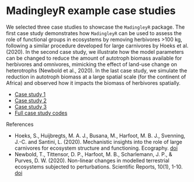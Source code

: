 # MadingleyR example case studies 

We selected three case studies to showcase the ```MadingleyR``` package. The first case study demonstrates how ```MadingleyR``` can be used to assess the role of functional groups in ecosystems by removing herbivores >100 kg, following a similar procedure developed for large carnivores by Hoeks et al. (2020). In the second case study, we illustrate how the model parameters can be changed to reduce the amount of autotroph biomass available for herbivores and omnivores, mimicking the effect of land-use change on heterotrophs (Newbold et al., 2020). In the last case study, we simulate the reduction in autotroph biomass at a large spatial scale (for the continent of Africa) and observed how it impacts the biomass of herbivores spatially.

* [Case study 1](CASESTUDY1.md)
* [Case study 2](CASESTUDY2.md)
* [Case study 3](CASESTUDY3.md)
* [Full case study codes](https://github.com/MadingleyR/MadingleyR/tree/master/CaseStudies/FullCaseStudyCodes/)


References
* Hoeks, S., Huijbregts, M. A. J., Busana, M., Harfoot, M. B. J., Svenning, J.-C. and Santini, L. (2020). Mechanistic insights into the role of large carnivores for ecosystem structure and functioning. Ecography. [doi](https://doi.org/10.1111/ecog.05191)
* Newbold, T., Tittensor, D. P., Harfoot, M. B., Scharlemann, J. P., & Purves, D. W. (2020). Non-linear changes in modelled terrestrial ecosystems subjected to perturbations. Scientific Reports, 10(1), 1-10. [doi](https://doi.org/10.1038/s41598-020-70960-9)
